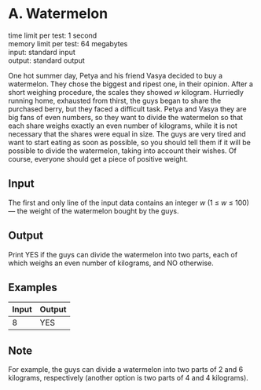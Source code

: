 # A. Watermelon
time limit per test: 1 second  
memory limit per test: 64 megabytes  
input: standard input  
output: standard output

One hot summer day, Petya and his friend Vasya decided to buy a watermelon. They chose the biggest and ripest one, in their opinion. After a short weighing procedure, the scales 
they showed <i>w</i> kilogram. Hurriedly running home, exhausted from thirst, the guys began to share the purchased berry, but they faced a difficult task. Petya and Vasya 
they are big fans of even numbers, so they want to divide the watermelon so that each share weighs exactly an even number of kilograms, while it is not necessary that 
the shares were equal in size. The guys are very tired and want to start eating as soon as possible, so you should tell them if it will be possible to divide the watermelon, taking into account their
wishes. Of course, everyone should get a piece of positive weight.

## Input
The first and only line of the input data contains an integer <i>w</i> (1 ≤ <i>w</i> ≤ 100) — the weight of the watermelon bought by the guys.

## Output
Print YES if the guys can divide the watermelon into two parts, each of which weighs an even number of kilograms, and NO otherwise.

## Examples
| Input | Output |
|:------|:-------|
| 8     | YES    |

## Note
For example, the guys can divide a watermelon into two parts of 2 and 6 kilograms, respectively (another option is two parts of 4 and 4 kilograms).
